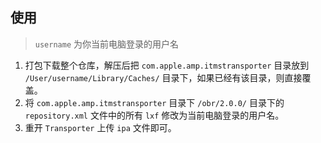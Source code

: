 ## 使用



> `username` 为你当前电脑登录的用户名

1. 打包下载整个仓库，解压后把 `com.apple.amp.itmstransporter` 目录放到 `/User/username/Library/Caches/` 目录下，如果已经有该目录，则直接覆盖。
2. 将 `com.apple.amp.itmstransporter` 目录下 `/obr/2.0.0/` 目录下的 `repository.xml` 文件中的所有 `lxf` 修改为当前电脑登录的用户名。
3. 重开 `Transporter` 上传 `ipa` 文件即可。



